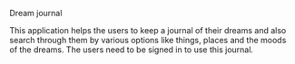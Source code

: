 Dream journal

This application helps the users to keep a journal of their dreams and also search through them by various options like things, places and the moods of the dreams. The users need to be signed in to use this journal.  
